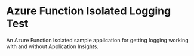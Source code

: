 # Azure Function Isolated Logging Test

An Azure Function Isolated sample application for getting logging working with and without Application Insights.